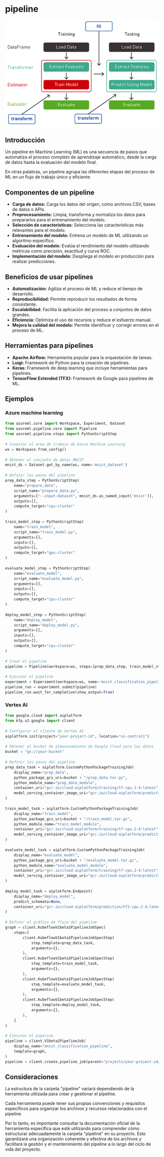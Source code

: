 # pipeline

<img src="../../images/pipeline3.png" width="600" >

## Introducción


Un pipeline en Machine Learning (ML) es una secuencia de pasos
que automatiza el proceso completo de aprendizaje automático,
desde la carga de datos hasta la evaluación del modelo final.

En otras palabras, un pipeline agrupa las diferentes etapas del proceso de ML en un flujo de trabajo único y eficiente.


## Componentes de un pipeline

* **Carga de datos:** Carga los datos del origen, como archivos CSV, bases de datos o APIs.
* **Preprocesamiento:** Limpia, transforma y normaliza los datos para prepararlos para el entrenamiento del modelo.
* **Selección de características:** Selecciona las características más relevantes para el modelo.
* **Entrenamiento del modelo:** Entrena un modelo de ML utilizando un algoritmo específico.
* **Evaluación del modelo:** Evalúa el rendimiento del modelo utilizando métricas como precisión, exactitud y curva ROC.
* **Implementación del modelo:** Despliega el modelo en producción para realizar predicciones.

## Beneficios de usar pipelines

* **Automatización:** Agiliza el proceso de ML y reduce el tiempo de desarrollo.
* **Reproducibilidad:** Permite reproducir los resultados de forma consistente.
* **Escalabilidad:** Facilita la aplicación del proceso a conjuntos de datos grandes.
* **Eficiencia:** Optimiza el uso de recursos y reduce el esfuerzo manual.
* **Mejora la calidad del modelo:** Permite identificar y corregir errores en el proceso de ML.

## Herramientas para pipelines

* **Apache Airflow:** Herramienta popular para la orquestación de tareas.
* **Luigi:** Framework de Python para la creación de pipelines.
* **Keras:** Framework de deep learning que incluye herramientas para pipelines.
* **TensorFlow Extended (TFX):** Framework de Google para pipelines de ML.

## Ejemplos

### Azure machine learning

```python
from azureml.core import Workspace, Experiment, Dataset
from azureml.pipeline.core import Pipeline
from azureml.pipeline.steps import PythonScriptStep

# Conectar al área de trabajo de Azure Machine Learning
ws = Workspace.from_config()

# Obtener el conjunto de datos MNIST
mnist_ds = Dataset.get_by_name(ws, name='mnist_dataset')

# Definir los pasos del pipeline
prep_data_step = PythonScriptStep(
    name="prepare_data",
    script_name="prepare_data.py",
    arguments=["--input-dataset", mnist_ds.as_named_input('mnist')],
    outputs=[],
    compute_target="cpu-cluster"
)

train_model_step = PythonScriptStep(
    name="train_model",
    script_name="train_model.py",
    arguments=[],
    inputs=[],
    outputs=[],
    compute_target="gpu-cluster"
)

evaluate_model_step = PythonScriptStep(
    name="evaluate_model",
    script_name="evaluate_model.py",
    arguments=[],
    inputs=[],
    outputs=[],
    compute_target="cpu-cluster"
)

deploy_model_step = PythonScriptStep(
    name="deploy_model",
    script_name="deploy_model.py",
    arguments=[],
    inputs=[],
    outputs=[],
    compute_target="cpu-cluster"
)

# Crear el pipeline
pipeline = Pipeline(workspace=ws, steps=[prep_data_step, train_model_step, evaluate_model_step, deploy_model_step])

# Ejecutar el pipeline
experiment = Experiment(workspace=ws, name='mnist_classification_pipeline')
pipeline_run = experiment.submit(pipeline)
pipeline_run.wait_for_completion(show_output=True)
```

### Vertex AI

```python
from google.cloud import aiplatform
from kfp.v2.google import client

# Configurar el cliente de Vertex AI
aiplatform.init(project="your-project-id", location="us-central1")

# Obtener el bucket de almacenamiento de Google Cloud para los datos
bucket = "gs://your-bucket"

# Definir los pasos del pipeline
prep_data_task = aiplatform.CustomPythonPackageTrainingJob(
    display_name="prep_data",
    python_package_gcs_uri=bucket + "/prep_data.tar.gz",
    python_module_name="prep_data_module",
    container_uri="gcr.io/cloud-aiplatform/training/tf-cpu.2-4:latest",
    model_serving_container_image_uri="gcr.io/cloud-aiplatform/prediction/tf2-cpu.2-4:latest",
)

train_model_task = aiplatform.CustomPythonPackageTrainingJob(
    display_name="train_model",
    python_package_gcs_uri=bucket + "/train_model.tar.gz",
    python_module_name="train_model_module",
    container_uri="gcr.io/cloud-aiplatform/training/tf-cpu.2-4:latest",
    model_serving_container_image_uri="gcr.io/cloud-aiplatform/prediction/tf2-cpu.2-4:latest",
)

evaluate_model_task = aiplatform.CustomPythonPackageTrainingJob(
    display_name="evaluate_model",
    python_package_gcs_uri=bucket + "/evaluate_model.tar.gz",
    python_module_name="evaluate_model_module",
    container_uri="gcr.io/cloud-aiplatform/training/tf-cpu.2-4:latest",
    model_serving_container_image_uri="gcr.io/cloud-aiplatform/prediction/tf2-cpu.2-4:latest",
)

deploy_model_task = aiplatform.Endpoint(
    display_name="deploy_model",
    predict_schemata=None,
    container_uri="gcr.io/cloud-aiplatform/prediction/tf2-cpu.2-4:latest",
)

# Definir el gráfico de flujo del pipeline
graph = client.KubeflowV1beta1PipelineJobSpec(
    steps=[
        client.KubeflowV1beta1PipelineJobSpecStep(
            step_template=prep_data_task,
            arguments={},
        ),
        client.KubeflowV1beta1PipelineJobSpecStep(
            step_template=train_model_task,
            arguments={},
        ),
        client.KubeflowV1beta1PipelineJobSpecStep(
            step_template=evaluate_model_task,
            arguments={},
        ),
        client.KubeflowV1beta1PipelineJobSpecStep(
            step_template=deploy_model_task,
            arguments={},
        ),
    ]
)

# Ejecutar el pipeline
pipeline = client.V1beta1PipelineJob(
    display_name="mnist_classification_pipeline",
    template=graph,
)
pipeline = client.create_pipeline_job(parent="projects/your-project-id/locations/us-central1", pipeline=pipeline)
```
## Consideraciones

La estructura de la carpeta "pipeline" variará dependiendo de la herramienta utilizada para crear y gestionar el pipeline.

Cada herramienta puede tener sus propias convenciones y requisitos específicos para organizar los archivos y recursos relacionados con el pipeline.

Por lo tanto, es importante consultar la documentación oficial de la herramienta específica que esté utilizando para comprender cómo estructurar adecuadamente la carpeta "pipeline" en su proyecto. Esto garantizará una organización coherente y efectiva de los archivos y facilitará la gestión y el mantenimiento del pipeline a lo largo del ciclo de vida del proyecto.
